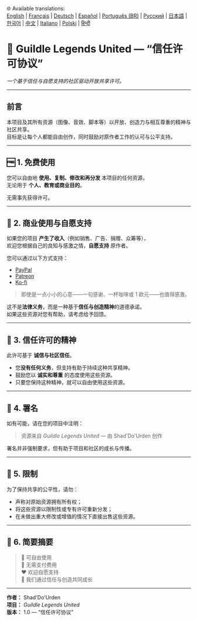 🌐 Available translations:  
[English](LICENSE.md) | [Français](LICENSE.fr.md) | [Deutsch](LICENSE.de.md) | [Español](LICENSE.es.md) | [Português (BR)](LICENSE.br.md) | [Русский](LICENSE.ru.md) | [日本語](LICENSE.jp.md) | [한국어](LICENSE.kr.md) | [中文](LICENSE.cn.md) | [Italiano](LICENSE.it.md) | [Polski](LICENSE.pl.md) | [हिन्दी](LICENSE.in.md)

# 📜 Guildle Legends United — “信任许可协议”
*一个基于信任与自愿支持的社区驱动开放共享许可。*

---

## 前言
本项目及其所有资源（图像、音效、脚本等）以开放、创造力与相互尊重的精神与社区共享。  
目标是让每个人都能自由创作，同时鼓励对原作者工作的认可与公平支持。

---

## 🆓 1. 免费使用
您可以自由地 **使用、复制、修改和再分发** 本项目的任何资源，  
无论用于 **个人、教育或商业目的**。

无需事先获得许可。

---

## 💼 2. 商业使用与自愿支持
如果您的项目 **产生了收入**（例如销售、广告、捐赠、众筹等），  
欢迎您根据自己的良知与感激之情，**自愿支持** 原作者。

您可以通过以下方式支持：
* [PayPal](https://www.paypal.com/paypalme/Shaddourden?country.x=FR&locale.x=fr_FR)
* [Patreon](https://www.patreon.com/c/ShadDoUrden)
* [Ko-fi](https://ko-fi.com/shaddourden)

> 即使是一点小小的心意——一句感谢、一杯咖啡或 1 欧元——也值得感激。

这不是**法律义务**，而是一种基于**信任与创造精神**的道德承诺。  
如果这些资源对您有帮助，请考虑给予回馈。

---

## 🤝 3. 信任许可的精神
此许可基于 **诚信与社区信任**。

- 您**没有任何义务**，但支持有助于持续这种共享精神。  
- 鼓励您以 **诚实和尊重** 的态度使用这些资源。  
- 只要您保持这种精神，就可以自由使用这些资源。

---

## 🧾 4. 署名
如有可能，请在您的项目中注明：
> 资源来自 *Guildle Legends United* — 由 Shad'Do'Urden 创作

署名并非强制要求，但有助于项目和社区的成长与传播。

---

## 🚫 5. 限制
为了保持共享的公平性，请勿：
- 声称对原始资源拥有所有权；  
- 将这些资源以限制性或专有许可重新分发；  
- 在未做出重大修改或增值的情况下直接出售这些资源。

---

## 💬 6. 简要摘要
> 🎨 可自由使用  
> 💸 无需支付费用  
> ❤️ 欢迎自愿支持  
> 🙏 我们通过信任与创造共同成长

---

**作者：** Shad'Do'Urden  
**项目：** *Guildle Legends United*  
**版本：** 1.0 — “信任许可协议”
